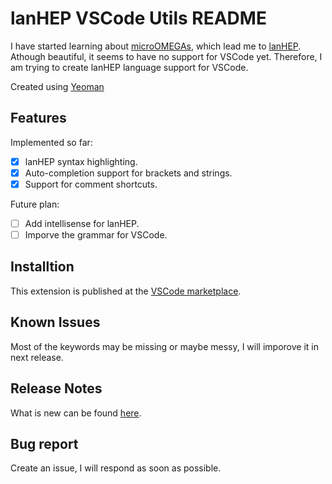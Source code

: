 # lanHEP VSCode Utils README

I have started learning about [microOMEGAs](https://lapth.cnrs.fr/micromegas/), which lead me to [lanHEP](https://theory.sinp.msu.ru/~semenov/lanhep.html). Athough beautiful, it seems to have no support for VSCode yet. Therefore, I am trying to create lanHEP language support for VSCode.

Created using [Yeoman](https://yeoman.io/)

## Features

Implemented so far:

- [x] lanHEP syntax highlighting.
- [x] Auto-completion support for brackets and strings.
- [x] Support for comment shortcuts.

Future plan:

- [ ] Add intellisense for lanHEP.
- [ ] Imporve the grammar for VSCode.

## Installtion

This extension is published at the [VSCode marketplace](https://marketplace.visualstudio.com/manage/publishers/thefermi0n/extensions/lanhep-vscode-utils/hub).

## Known Issues

Most of the keywords may be missing or maybe messy, I will imporove it in next release.

## Release Notes

What is new can be found [here](./CHANGELOG.md).

## Bug report

Create an issue, I will respond as soon as possible.
